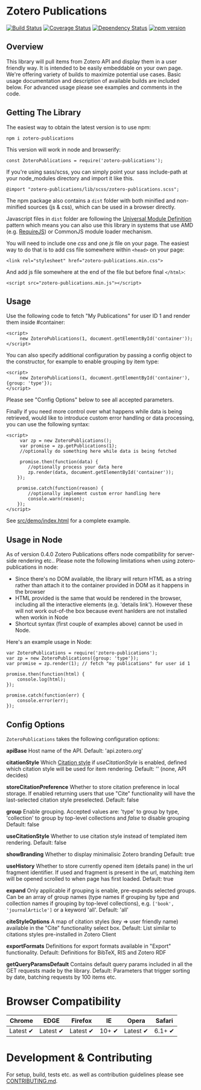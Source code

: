 # Zotero Publications

[![Build Status](https://travis-ci.org/zotero/publications.svg?branch=master)](https://travis-ci.org/zotero/publications)
[![Coverage Status](https://coveralls.io/repos/github/zotero/publications/badge.svg?branch=master)](https://coveralls.io/github/zotero/publications?branch=master)
[![Dependency Status](https://david-dm.org/zotero/publications.svg)](https://david-dm.org/zotero/publications)
[![npm version](https://badge.fury.io/js/zotero-publications.svg)](https://badge.fury.io/js/zotero-publications)

Overview
--------
This library will pull items from Zotero API and display them in a user friendly way. It is intended to be easily embeddable on your own page. We're offering variety of builds to maximize potential use cases. Basic usage documentation and description of available builds are included below. For advanced usage please see examples and comments in the code.

Getting The Library
-------------------

The easiest way to obtain the latest version is to use npm:

    npm i zotero-publications

This version will work in node and browserify:

    const ZoteroPublications = require('zotero-publications');

If you're using sass/scss, you can simply point your sass include-path at your node_modules directory and import it like this.

    @import "zotero-publications/lib/scss/zotero-publications.scss";

The npm package also contains a `dist` folder with both minified and non-minified sources (js & css), which can be used in a browser directly.

Javascript files in `dist` folder are following the [Universal Module Definition](https://github.com/umdjs/umd) pattern which means you can also use this library in systems that use AMD (e.g. [RequireJS](http://requirejs.org/)) or CommonJS module loader mechanism.

You will need to include one *css* and one *js* file on your page. The easiest way to do that is to add css file somewhere within `<head>` on your page:

    <link rel="stylesheet" href="zotero-publications.min.css">

And add js file somewhere at the end of the file but before final `</html>`:

    <script src="zotero-publications.min.js"></script>

Usage
-----

Use the following code to fetch "My Publications" for user ID 1 and render them inside #container: 

    <script>
         new ZoteroPublications(1, document.getElementById('container'));
    </script>

You can also specify additional configuration by passing a config object to the constructor, for example to enable grouping by item type:

    <script>
         new ZoteroPublications(1, document.getElementById('container'), {group: 'type'});
    </script>

Please see "Config Options" below to see all accepted parameters.

Finally if you need more control over what happens while data is being retrieved, would like to introduce custom error handling or data processing, you can use the following syntax:

    <script>
         var zp = new ZoteroPublications();
         var promise = zp.getPublications(1);
         //optionally do something here while data is being fetched

         promise.then(function(data) {
            //optionally process your data here
            zp.render(data, document.getElementById('container'));
        });

        promise.catch(function(reason) {
            //optionally implement custom error handling here
            console.warn(reason);
        });
    </script>


See [src/demo/index.html](src/demo/index.html) for a complete example.

Usage in Node
-------------

As of version 0.4.0 Zotero Publications offers node compatibility for server-side rendering etc.. Please note the following limitations when using zotero-publications in node:

* Since there's no DOM available, the library will return HTML as a string rather than attach it to the container provided in DOM as it happens in the browser
* HTML provided is the same that would be rendered in the browser, including all the interactive elements (e.g. 'details link'). However these will not work out-of-the box because event hanlders are not installed when workin in Node
* Shortcut syntax (first couple of examples above) cannot be used in Node.

Here's an example usage in Node:

    var ZoteroPublications = require('zotero-publications');
    var zp = new ZoteroPublications({group: 'type'});
    var promise = zp.render(1); // fetch "my publications" for user id 1

    promise.then(function(html) {
        console.log(html);
    });
    
    promise.catch(function(err) {
        console.error(err);
    });


Config Options
--------------
`ZoteroPublications` takes the following configuration options:

**apiBase**
Host name of the API.
Default: 'api.zotero.org' 

**citationStyle**
Which [Citation style](https://www.zotero.org/styles/) if *useCitationStyle* is enabled, defined which citation style will be used for item rendering.
Default: '' (none, API decides)

**storeCitationPreference**
Whether to store citation preference in local storage. If enabled returning users that use "Cite" functionality will have the last-selected citation style preselected.
Default: false

**group**
Enable grouping. Accepted values are: 'type' to group by type, 'collection' to group by top-level collections and *false* to disable grouping 
Default: false

**useCitationStyle**
Whether to use citation style instead of templated item rendering.
Default: false

**showBranding**
Whether to display minimalisic Zotero branding
Default: true

**useHistory**
Whether to store currently opened item (details pane) in the url fragment identifier. If used and fragment is present in the url, matching item will be opened scrolled to when page has first loaded.
Default: true

**expand**
Only applicable if grouping is enable, pre-expands selected groups. Can be an array of group names (type names if grouping by type and collection names if grouping by top-level collections), e.g. `['book', 'journalArticle']` or a keyword 'all'.
Default: 'all'

**citeStyleOptions**
A map of citation styles (key => user friendly name) available in the "Cite" functionality select box.
Default: List similar to citations styles pre-installed in Zotero Client

**exportFormats**
Definitions for export formats available in "Export" functionality.
Default: Definitions for BibTeX, RIS and Zotero RDF

**getQueryParamsDefault**
Contains default query params included in all the GET requests made by the library.
Default: Parameters that trigger sorting by date, batching requests by 100 items etc.


Browser Compatibility
=====================

Chrome| EDGE | Firefox | IE | Opera | Safari
--- | --- | --- | --- | --- | --- |
Latest ✔ | Latest ✔ | Latest ✔ | 10+ ✔ | Latest ✔ | 6.1+ ✔ |


Development & Contributing
===========

For setup, build, tests etc. as well as contribution guidelines please see [CONTRIBUTING.md](CONTRIBUTING.md).
